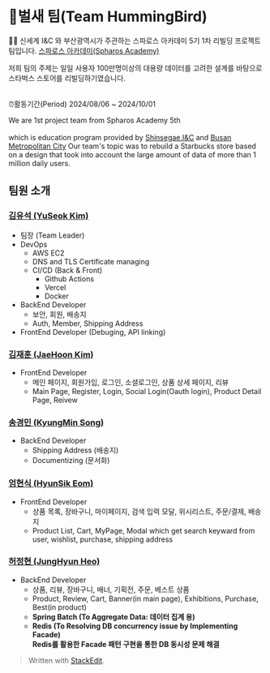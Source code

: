 
# 🐤벌새 팀(Team HummingBird)

 🙋‍♀️ 신세계 I&C 와 부산광역시가 주관하는 스파로스 아카데미 5기
1차 리빌딩 프로젝트 팀입니다.
[스파로스 아카데미(Spharos Academy)](https://swedu.spharosacademy.com/spharos_total.html/)

저희 팀의 주제는 일일 사용자 100만명이상의 대용량 데이터를 고려한 설계를 바탕으로 스타벅스 스토어를 리빌딩하기였습니다. <br></br>

⏰활동기간(Period) 2024/08/06 ~ 2024/10/01

We are 1st project team from Spharos Academy 5th <br></br> which is education program provided by [Shinsegae.I&C](https://shinsegae-inc.com/) and [Busan Metropolitan City](busan.go.kr) 
Our team's topic was to rebuild a Starbucks store based on a design that took into account the large amount of data of more than 1 million daily users.


## 팀원 소개
  
### [김유석 (YuSeok Kim)](https://github.com/yuseok-kim-edushare)
 - 팀장 (Team Leader)
 - DevOps
 	- AWS EC2
  	- DNS and TLS Certificate managing
 	- CI/CD (Back & Front)
		- Github Actions
		- Vercel
		- Docker
 - BackEnd Developer
	 - 보안, 회원, 배송지
	 - Auth, Member, Shipping Address
 - FrontEnd Developer (Debuging, API linking)

### [김재훈 (JaeHoon Kim)](https://github.com/rlawogns123)
- FrontEnd Developer
	- 메인 페이지, 회원가입, 로그인, 소셜로그인, 상품 상세 페이지, 리뷰
	- Main Page, Register, Login, Social Login(Oauth login), Product Detail Page, Reivew

### [송경민 (KyungMin Song)](https://github.com/digetlyn)
- BackEnd Developer
	- Shipping Address (배송지)
	- Documentizing (문서화)

### [엄현식 (HyunSik Eom)](https://github.com/eomhyunsik)
- FrontEnd Developer
	- 상품 목록, 장바구니, 마이페이지, 검색 입력 모달, 위시리스트, 주문/결제, 배송지
	- Product List, Cart, MyPage, Modal which get search keyward from user, wishlist, purchase, shipping address

### [허정현 (JungHyun Heo)](https://github.com/Jung-Hey)
- BackEnd Developer
	- 상품, 리뷰, 장바구니, 배너, 기획전, 주문, 베스트 상품
	- Product, Review, Cart, Banner(in main page), Exhibitions, Purchase, Best(in product)
	- **Spring Batch (To Aggregate Data: 데이터 집계 용)**
	- **Redis (To Resolving DB concurrency issue by Implementing Facade)**<br>
      **Redis를 활용한 Facade 패턴 구현을 통한  DB 동시성 문제 해결**

</div>

<!--

**Here are some ideas to get you started:**

🙋‍♀️ A short introduction - what is your organization all about?
🌈 Contribution guidelines - how can the community get involved?
👩‍💻 Useful resources - where can the community find your docs? Is there anything else the community should know?
🍿 Fun facts - what does your team eat for breakfast?
🧙 Remember, you can do mighty things with the power of [Markdown](https://docs.github.com/github/writing-on-github/getting-started-with-writing-and-formatting-on-github/basic-writing-and-formatting-syntax)
-->


> Written with [StackEdit](https://stackedit.io/).
